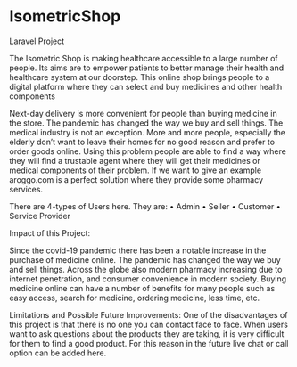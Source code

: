 # IsometricShop
Laravel Project

The Isometric Shop is making healthcare accessible to a large number of people. Its aims are to empower patients to better manage their health and healthcare system
at our doorstep. This online shop brings people to a digital platform where they can select and buy medicines and other health components

Next-day delivery is more convenient for people than buying medicine in the store. The pandemic has changed the way we buy and sell things. The medical industry is not 
an exception. More and more people, especially the elderly don’t want to leave their homes for no good reason and prefer to order goods online. Using this problem people 
are able to find a way where they will find a trustable agent where they will get their medicines or medical components of their problem. If we want to give an example 
aroggo.com is a perfect solution where they provide some pharmacy services.

There are 4-types of Users here. They are:
•	Admin
•	Seller
•	Customer
•	Service Provider

Impact of this Project:

Since the covid-19 pandemic there has been a notable increase in the purchase of medicine online. The pandemic has changed the way we buy and sell things. Across the
globe also modern pharmacy increasing due to internet penetration, and consumer convenience in modern society. Buying medicine online can have a number of benefits 
for many people such as easy access, search for medicine, ordering medicine, less time, etc.

Limitations and Possible Future Improvements:
One of the disadvantages of this project is that there is no one you can contact face to face. When users want to ask questions about the products they are taking,
it is very difficult for them to find a good product. For this reason in the future live chat or call option can be added here.
